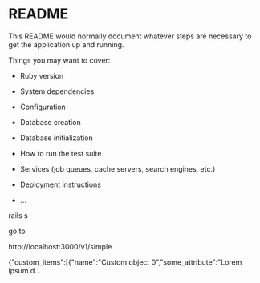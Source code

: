 # README

This README would normally document whatever steps are necessary to get the
application up and running.

Things you may want to cover:

* Ruby version

* System dependencies

* Configuration

* Database creation

* Database initialization

* How to run the test suite

* Services (job queues, cache servers, search engines, etc.)

* Deployment instructions

* ...

rails s

go to

http://localhost:3000/v1/simple

{"custom_items":[{"name":"Custom object 0","some_attribute":"Lorem ipsum d...